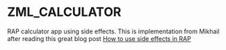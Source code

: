 # ZML_CALCULATOR
RAP calculator app using side effects. This is implementation from Mikhail after reading this great blog post [How to use side effects in RAP](https://blogs.sap.com/2023/02/23/how-to-use-side-effects-in-rap/)
